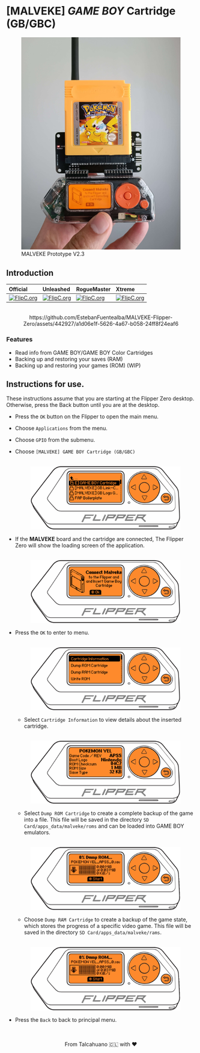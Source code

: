 # [MALVEKE] ***GAME BOY*** Cartridge (GB/GBC)

<figure>
    <img src="./docs/images/proto.jpg" />
    <figcaption>MALVEKE Prototype V2.3</figcaption>
</figure>

## Introduction

<div align="center">

**Official** | **Unleashed** | **RogueMaster** | **Xtreme**
:- | :- | :- | :- 
[![FlipC.org](https://flipc.org/EstebanFuentealba/MALVEKE-Flipper-Zero/badge?root=flipper_companion_apps/malveke_gb_cartridge&branch=main)](https://flipc.org/EstebanFuentealba/MALVEKE-Flipper-Zero?root=flipper_companion_apps/malveke_gb_cartridge&branch=main)|[![FlipC.org](https://flipc.org/EstebanFuentealba/MALVEKE-Flipper-Zero/badge?root=flipper_companion_apps/malveke_gb_cartridge&branch=main&firmware=unleashed)](https://flipc.org/EstebanFuentealba/MALVEKE-Flipper-Zero?root=flipper_companion_apps/malveke_gb_cartridge&branch=main&firmware=unleashed)|[![FlipC.org](https://flipc.org/EstebanFuentealba/MALVEKE-Flipper-Zero/badge?root=flipper_companion_apps/malveke_gb_cartridge&branch=main&firmware=roguemaster)](https://flipc.org/EstebanFuentealba/MALVEKE-Flipper-Zero?root=flipper_companion_apps/malveke_gb_cartridge&branch=main&firmware=roguemaster)|[![FlipC.org](https://flipc.org/EstebanFuentealba/MALVEKE-Flipper-Zero/badge?root=flipper_companion_apps/malveke_gb_cartridge&branch=main&firmware=xtreme)](https://flipc.org/EstebanFuentealba/MALVEKE-Flipper-Zero?root=flipper_companion_apps/malveke_gb_cartridge&branch=main&firmware=xtreme)
</div>
<br>

<div align="center">
https://github.com/EstebanFuentealba/MALVEKE-Flipper-Zero/assets/442927/a1d06e1f-5626-4a67-b058-24ff8f24eaf6

</div>

### Features
- Read info from GAME BOY/GAME BOY Color Cartridges
- Backing up and restoring your saves (RAM)
- Backing up and restoring your games (ROM) (WIP)



## Instructions for use.

These instructions assume that you are starting at the Flipper Zero desktop. Otherwise, press the Back button until you are at the desktop.

- Press the `OK` button on the Flipper to open the main menu.
- Choose `Applications` from the menu.
- Choose `GPIO` from the submenu.
- Choose `[MALVEKE] GAME BOY Cartridge (GB/GBC)`

    <p align='center'>
        <br />
        <img src="./docs/images/flipper-zero-flat-1.png" width="400" />
        <br />
    </p>

- If the **MALVEKE** board and the cartridge are connected, The Flipper Zero will show the loading screen of the application.

    <p align='center'>
        <br />
        <img src="./docs/images/flipper-zero-flat-2.png" width="400" />
        <br />
    </p>

- Press the `OK` to enter to menu.

    <p align='center'>
        <br />
        <img src="./docs/images/flipper-zero-flat-3.png" width="400" />
        <br />
    </p>
    
    - Select `Cartridge Information` to view details about the inserted cartridge.

    
    <p align='center'>
        <br />
        <img src="./docs/images/flipper-zero-flat-4.png" width="400" />
        <br />
    </p>


    - Select `Dump ROM Cartridge` to create a complete backup of the game into a file. This file will be saved in the directory `SD Card/apps_data/malveke/roms` and can be loaded into GAME BOY emulators.

    <p align='center'>
        <br />
        <img src="./docs/images/flipper-zero-flat-6.gif" width="400" />
        <br />
    </p>

    - Choose `Dump RAM Cartridge` to create a backup of the game state, which stores the progress of a specific video game. This file will be saved in the directory `SD Card/apps_data/malveke/rams`.

    <p align='center'>
        <br />
        <img src="./docs/images/flipper-zero-flat-6.gif" width="400" />
        <br />
    </p>
- Press the `Back` to back to principal menu.



<p align='center'>
<br />
<br />
From Talcahuano 🇨🇱 with ❤ 
</p>

